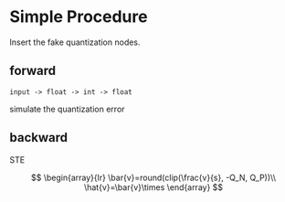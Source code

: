 # Simple Procedure

Insert the fake quantization nodes.

## forward

	input -> float -> int -> float
simulate the quantization error
## backward
STE

$$
\begin{array}{lr}
\bar{v}=round(clip(\frac{v}{s}, -Q_N, Q_P))\\
\hat{v}=\bar{v}\times
\end{array}
$$